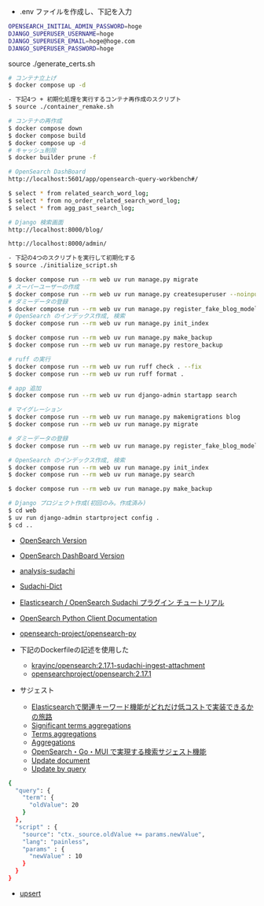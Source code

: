 - .env ファイルを作成し、下記を入力
```sh
OPENSEARCH_INITIAL_ADMIN_PASSWORD=hoge
DJANGO_SUPERUSER_USERNAME=hoge
DJANGO_SUPERUSER_EMAIL=hoge@hoge.com
DJANGO_SUPERUSER_PASSWORD=hoge
```

source ./generate_certs.sh

```sh
# コンテナ立上げ
$ docker compose up -d

- 下記4つ + 初期化処理を実行するコンテナ再作成のスクリプト
$ source ./container_remake.sh

# コンテナの再作成
$ docker compose down
$ docker compose build
$ docker compose up -d
# キャッシュ削除
$ docker builder prune -f

# OpenSearch DashBoard
http://localhost:5601/app/opensearch-query-workbench#/

$ select * from related_search_word_log;
$ select * from no_order_related_search_word_log;
$ select * from agg_past_search_log;

# Django 検索画面
http://localhost:8000/blog/

http://localhost:8000/admin/
```

```sh
- 下記の4つのスクリプトを実行して初期化する
$ source ./initialize_script.sh

$ docker compose run --rm web uv run manage.py migrate
# スーパーユーザーの作成
$ docker compose run --rm web uv run manage.py createsuperuser --noinput
# ダミーデータの登録
$ docker compose run --rm web uv run manage.py register_fake_blog_model --num 100
# OpenSearch のインデックス作成, 検索
$ docker compose run --rm web uv run manage.py init_index

$ docker compose run --rm web uv run manage.py make_backup
$ docker compose run --rm web uv run manage.py restore_backup
```

```sh
# ruff の実行
$ docker compose run --rm web uv run ruff check . --fix
$ docker compose run --rm web uv run ruff format .
```

```sh
# app 追加
$ docker compose run --rm web uv run django-admin startapp search

# マイグレーション
$ docker compose run --rm web uv run manage.py makemigrations blog
$ docker compose run --rm web uv run manage.py migrate

# ダミーデータの登録
$ docker compose run --rm web uv run manage.py register_fake_blog_model --num 100

# OpenSearch のインデックス作成, 検索
$ docker compose run --rm web uv run manage.py init_index
$ docker compose run --rm web uv run manage.py search

$ docker compose run --rm web uv run manage.py make_backup
```

```sh
# Django プロジェクト作成(初回のみ。作成済み)
$ cd web
$ uv run django-admin startproject config .
$ cd ..
```

- [OpenSearch Version](https://docs.opensearch.org/docs/latest/version-history/)
- [OpenSearch DashBoard Version](https://github.com/opensearch-project/OpenSearch-Dashboards/releases)
- [analysis-sudachi](https://github.com/WorksApplications/elasticsearch-sudachi/releases/)
- [Sudachi-Dict](https://github.com/WorksApplications/SudachiDict/releases)
- [Elasticsearch / OpenSearch Sudachi プラグイン チュートリアル](https://github.com/WorksApplications/elasticsearch-sudachi/blob/develop/docs/tutorial.md)
- [OpenSearch Python Client Documentation](https://opensearch-project.github.io/opensearch-py/index.html)
- [opensearch-project/opensearch-py](https://github.com/opensearch-project/opensearch-py)
- 下記のDockerfileの記述を使用した
  - [krayinc/opensearch:2.17.1-sudachi-ingest-attachment](https://hub.docker.com/layers/krayinc/opensearch/2.17.1-sudachi-ingest-attachment/images/sha256-724966037bde19ced8fbc04dfbe1f78d7ef6363f3f7b1f19dfdcc1b8525107d3)
  - [opensearchproject/opensearch:2.17.1](https://hub.docker.com/layers/opensearchproject/opensearch/2.17.1/images/sha256-7d961ff222c267093b7b95fc2e397d31a06a42b6f3c42ee67fc5788417a274bf)

- サジェスト
  - [Elasticsearchで関連キーワード機能がどれだけ低コストで実装できるかの旅路](https://www.m3tech.blog/entry/es-related-keywords)
  - [Significant terms aggregations](https://docs.opensearch.org/docs/latest/aggregations/bucket/significant-terms/)
  - [Terms aggregations](https://docs.opensearch.org/docs/latest/aggregations/bucket/terms/)
  - [Aggregations](https://docs.opensearch.org/docs/latest/aggregations/)
  - [OpenSearch・Go・MUI で実現する検索サジェスト機能](https://koko206.hatenablog.com/entry/2024/07/30/035720)
  - [Update document](https://docs.opensearch.org/docs/latest/api-reference/document-apis/update-document/)
  - [Update by query](https://docs.opensearch.org/docs/latest/api-reference/document-apis/update-by-query/#request-body-options)
```sh
{
  "query": {
    "term": {
      "oldValue": 20
    }
  },
  "script" : {
    "source": "ctx._source.oldValue += params.newValue",
    "lang": "painless",
    "params" : {
      "newValue" : 10
    }
  }
}
```
- [upsert](https://docs.opensearch.org/docs/latest/api-reference/document-apis/update-document/#using-the-upsert-operation)
